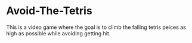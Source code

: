 # Avoid-The-Tetris
This is a video game where the goal is to climb the falling tetris peices as high as possible while avoiding getting hit. 
